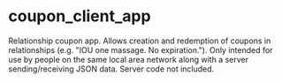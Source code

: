 # coupon_client_app

Relationship coupon app. Allows creation and redemption of coupons in relationships (e.g. "IOU one massage. No expiration."). Only intended for use by people on the same local area network along with a server sending/receiving JSON data. Server code not included.
